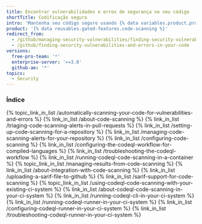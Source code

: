 ```yaml
---
title: Encontrar vulnerabilidades e erros de segurança no seu código
shortTitle: Codificação segura
intro: 'Mantenha seu código seguro usando {% data variables.product.prodname_code_scanning %} para identificar e corrigir potenciais vulnerabilidades de segurança e outros erros no seu código.'
product: '{% data reusables.gated-features.code-scanning %}'
redirect_from:
  - /github/managing-security-vulnerabilities/finding-security-vulnerabilities-in-your-projects-code
  - /github/finding-security-vulnerabilities-and-errors-in-your-code
versions:
  free-pro-team: '*'
  enterprise-server: '>=3.0'
  github-ae: '*'
topics:
  - Security
---
```


<!--For this article in earlier GHES versions, see /content/github/finding-security-vulnerabilities-and-errors-in-your-code-->

### Índice

{% topic_link_in_list /automatically-scanning-your-code-for-vulnerabilities-and-errors %}
    {% link_in_list /about-code-scanning %}
    {% link_in_list /triaging-code-scanning-alerts-in-pull-requests %}
    {% link_in_list /setting-up-code-scanning-for-a-repository %}
    {% link_in_list /managing-code-scanning-alerts-for-your-repository %}
    {% link_in_list /configuring-code-scanning %}
    {% link_in_list /configuring-the-codeql-workflow-for-compiled-languages %}
    {% link_in_list /troubleshooting-the-codeql-workflow %}
    {% link_in_list /running-codeql-code-scanning-in-a-container %}
{% topic_link_in_list /managing-results-from-code-scanning %}
    {% link_in_list /about-integration-with-code-scanning %}
    {% link_in_list /uploading-a-sarif-file-to-github %}
    {% link_in_list /sarif-support-for-code-scanning %}
{% topic_link_in_list /using-codeql-code-scanning-with-your-existing-ci-system %}
    {% link_in_list /about-codeql-code-scanning-in-your-ci-system %}
    {% link_in_list /running-codeql-cli-in-your-ci-system %}
    {% link_in_list /running-codeql-runner-in-your-ci-system %}
    {% link_in_list /configuring-codeql-runner-in-your-ci-system %}
    {% link_in_list /troubleshooting-codeql-runner-in-your-ci-system %}
